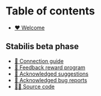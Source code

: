 # Table of contents

* [♥️ Welcome](README.md)

<!-- ## Introduction -->

<!-- * [👀 Vision](introduction/vision.md) -->
<!-- * [👋 Protocol overview](introduction/protocol-overview.md) -->
<!-- * [🧠 Understanding Stabilis](introduction/understanding-stabilis.md) -->
<!-- * [❗ Dangers](introduction/dangers.md) -->

<!-- ## Website -->

<!-- * [🌟 Quick start guide](website/quick-start-guide.md) -->
<!-- * [💱 Swap](website/swap.md) -->
<!-- * [💰 Borrow](website/borrow.md) -->
<!-- * [📊 Manage loans](website/manage-loans.md) -->
<!-- * [🤹 Liquidations](website/liquidations.md) -->

<!-- ## Tokens -->

<!-- * [🕺 STAB](tokens/stab.md) -->
<!-- * [🤽 LPSTAB](tokens/lpstab.md) -->
<!-- * [🪙 ILIS](tokens/ilis.md) -->

<!-- ## Miscellaneous -->

<!-- * [❓ FAQ](miscellaneous/faq.md) -->
<!-- * [➗ System parameters](miscellaneous/system-parameters.md) -->
<!-- * [💹 STAB interest rate](miscellaneous/stab-interest-rate.md) -->

## Stabilis beta phase

* [📶 Connection guide](stabilis-beta-phase/connection-guide.md)
* [📩 Feedback reward program](stabilis-beta-phase/feedback-reward-program.md)
* [🤝 Acknowledged suggestions](stabilis-beta-phase/acknowledged-suggestions.md)
* [🐞 Acknowledged bug reports](stabilis-beta-phase/acknowledged-bug-reports.md)
* [👨‍💻 Source code](stabilis-beta-phase/source-code.md)
